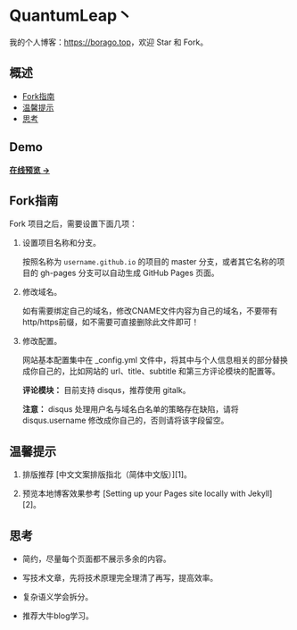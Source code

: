 # QuantumLeap丶

我的个人博客：<https://borago.top>，欢迎 Star 和 Fork。

## 概述

<!-- vim-markdown-toc GFM -->

* [Fork指南](#fork-指南)
* [温馨提示](#温馨提示)
* [思考](#思考)

<!-- vim-markdown-toc -->

## Demo

**[在线预览 &rarr;](https://borago.top)**

## Fork指南

Fork 项目之后，需要设置下面几项：

1. 设置项目名称和分支。

   按照名称为 `username.github.io` 的项目的 master 分支，或者其它名称的项目的 gh-pages 分支可以自动生成 GitHub Pages 页面。

2. 修改域名。

   如有需要绑定自己的域名，修改CNAME文件内容为自己的域名，不要带有http/https前缀，如不需要可直接删除此文件即可！

3. 修改配置。

   网站基本配置集中在 \_config.yml 文件中，将其中与个人信息相关的部分替换成你自己的，比如网站的 url、title、subtitle 和第三方评论模块的配置等。

   **评论模块：** 目前支持 disqus，推荐使用 gitalk。

   **注意：** disqus 处理用户名与域名白名单的策略存在缺陷，请将 disqus.username 修改成你自己的，否则请将该字段留空。


## 温馨提示

1. 排版推荐 [中文文案排版指北（简体中文版）][1]。

2. 预览本地博客效果参考 [Setting up your Pages site locally with Jekyll][2]。

## 思考

* 简约，尽量每个页面都不展示多余的内容。

* 写技术文章，先将技术原理完全理清了再写，提高效率。

* 复杂语义学会拆分。

* 推荐大牛blog学习。
